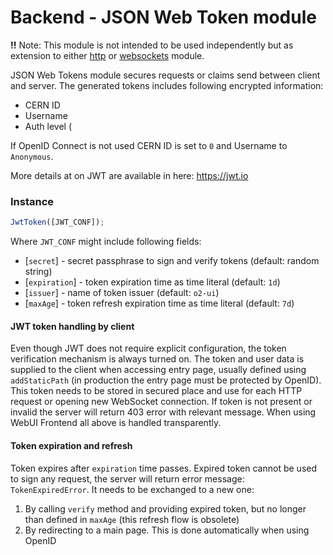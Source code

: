 # Backend - JSON Web Token module

**!!** Note: This module is not intended to be used independently but as extension to either [http](http-server.md) or [websockets](websockets.md) module.

JSON Web Tokens module secures requests or claims send between client and server.
The generated tokens includes following encrypted information:
 * CERN ID
 * Username
 * Auth level (

If OpenID Connect is not used CERN ID is set to `0` and Username to `Anonymous`.

More details at on JWT are available in here: https://jwt.io

### Instance
```js
JwtToken([JWT_CONF]);
```
Where
 `JWT_CONF` might include following fields:
   * [`secret`] - secret passphrase to sign and verify tokens (default: random string)
   * [`expiration`] - token expiration time as time literal (default: `1d`)
   * [`issuer`] - name of token issuer (default: `o2-ui`)
   * [`maxAge`] - token refresh expiration time as time literal (default: `7d`)

#### JWT token handling by client
Even though JWT does not require explicit configuration, the token verification mechanism is always turned on.
The token and user data is supplied to the client when accessing entry page, usually defined using `addStaticPath` (in production the entry page must be protected by OpenID).
This token needs to be stored in secured place and use for each HTTP request or opening new WebSocket connection.
If token is not present or invalid the server will return 403 error with relevant message.
When using WebUI Frontend all above is handled transparently.

#### Token expiration and refresh
Token expires after `expiration` time passes. Expired token cannot be used to sign any request, the server will return error message: `TokenExpiredError`.
It needs to be exchanged to a new one:
1. By calling `verify` method and providing expired token, but no longer than defined in `maxAge` (this refresh flow is obsolete)
2. By redirecting to a main page. This is done automatically when using OpenID
